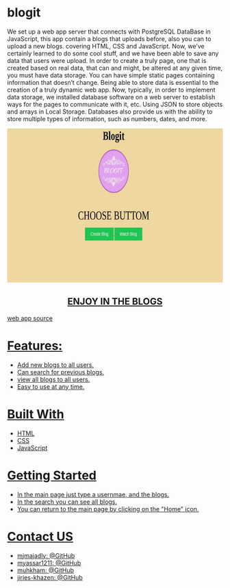 # blogit


We set up a web app server that connects with PostgreSQL DataBase in JavaScript, this app contain a blogs that uploads before, also you can to upload a new blogs.
covering HTML, CSS and JavaScript. 
Now, we’ve certainly learned to do some cool stuff, and we have been able to save any data that users were upload.
In order to create a truly page, one that is created based on real data, that can and might, be altered at any given time, you must have data storage.
You can have simple static pages containing information that doesn’t change.
Being able to store data is essential to the creation of a truly dynamic web app.
Now, typically, in order to implement data storage, we installed database software on a web server to establish ways for the pages to communicate with it, etc.
Using JSON to store objects and arrays in Local Storage.
Databases also provide us with the ability to store multiple types of information, such as numbers, dates, and more.

<p align="center">
  <img src="/public/image2.jpeg" width=720px height=360px />
</p>

<h2 align="center"><a href="https://blogitkav.herokuapp.com/">ENJOY IN THE BLOGS</h2>

web app source

# Features:
- Add new blogs to all users.
- Can search for previous blogs.
- view all blogs to all users.
- Easy to use at any time.

# Built With
- HTML
- CSS
- JavaScript

# Getting Started
- In the main page just type a usernmae, and the blogs.
- In the search you can see all blogs.
- You can return to the main page by clicking on the "Home" icon.

# Contact US
- mjmajadly: @GitHub
- myassar1211: @GitHub
- muhkham: @GitHub
- jiries-khazen: @GitHub
